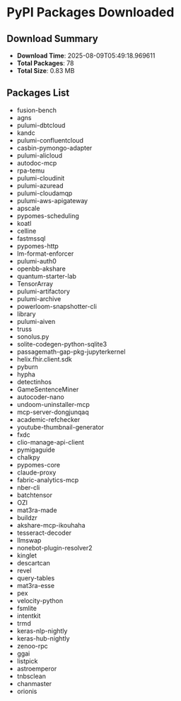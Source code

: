 # PyPI Packages Downloaded

## Download Summary
- **Download Time**: 2025-08-09T05:49:18.969611
- **Total Packages**: 78
- **Total Size**: 0.83 MB

## Packages List
- fusion-bench
- agns
- pulumi-dbtcloud
- kandc
- pulumi-confluentcloud
- casbin-pymongo-adapter
- pulumi-alicloud
- autodoc-mcp
- rpa-temu
- pulumi-cloudinit
- pulumi-azuread
- pulumi-cloudamqp
- pulumi-aws-apigateway
- apscale
- pypomes-scheduling
- koatl
- celline
- fastmssql
- pypomes-http
- lm-format-enforcer
- pulumi-auth0
- openbb-akshare
- quantum-starter-lab
- TensorArray
- pulumi-artifactory
- pulumi-archive
- powerloom-snapshotter-cli
- library
- pulumi-aiven
- truss
- sonolus.py
- solite-codegen-python-sqlite3
- passagemath-gap-pkg-jupyterkernel
- helix.fhir.client.sdk
- pyburn
- hypha
- detectinhos
- GameSentenceMiner
- autocoder-nano
- undoom-uninstaller-mcp
- mcp-server-dongjunqaq
- academic-refchecker
- youtube-thumbnail-generator
- fxdc
- clio-manage-api-client
- pymigaguide
- chalkpy
- pypomes-core
- claude-proxy
- fabric-analytics-mcp
- nber-cli
- batchtensor
- OZI
- mat3ra-made
- buildzr
- akshare-mcp-ikouhaha
- tesseract-decoder
- llmswap
- nonebot-plugin-resolver2
- kinglet
- descartcan
- revel
- query-tables
- mat3ra-esse
- pex
- velocity-python
- fsmlite
- intentkit
- trmd
- keras-nlp-nightly
- keras-hub-nightly
- zenoo-rpc
- ggai
- listpick
- astroemperor
- tnbsclean
- chanmaster
- orionis
